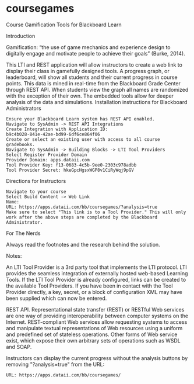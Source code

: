 # coursegames

Course Gamification Tools for Blackboard Learn

Introduction

Gamification: “the use of game mechanics and experience design to digitally engage and motivate people to achieve their goals” (Burke, 2014).

This LTI and REST application will allow instructors to create a web link to display their class in gamefully designed tools.  A progress graph, or leaderboard, will show all students and their current progress in course points.  This data is mined in real-time from the Blackboard Grade Center through REST API.  When students view the graph all names are randomized with the exception of their own.  The embedded tools allow for deeper analysis of the data and simulations.
Installation instructions for Blackboard Administrators

    Ensure your Blackboard Learn system has REST API enabled.
    Navigate to SysAdmin -> REST API Integrations
    Create Integration with Application ID:
    b9c4b028-841e-42ae-bd99-6df6ce864f06
    Create or select an existing user with access to all course gradebooks.
    Navigate to SysAdmin -> Building Blocks -> LTI Tool Providers
    Select Register Provider Domain
    Provider Domain: apps.dataii.com
    Tool Provider Key: f13-0683-4c5b-9ee0-2303c978adbb
    Tool Provider Secret: hkeGpcHgsxWGP8v1CiRyWqj9pGV

Directions for Instructors

    Navigate to your course
    Select Build Content -> Web Link
    Name:
    URL: https://apps.dataii.com/bb/coursegames/?analysis=true
    Make sure to select "This link is to a Tool Provider." This will only work after the above steps are completed by the Blackboard Administrator.

For The Nerds

Always read the footnotes and the research behind the solution.

Notes:

An LTI Tool Provider is a 3rd party tool that implements the LTI protocol. LTI provides the seamless integration of externally hosted web-based Learning Tools. If the LTI Tool Provider is already configured, links can be created to the available Tool Providers. If you have been in contact with the Tool Provider directly, a key, secret, or a block of configuration XML may have been supplied which can now be entered.

REST API.  Representational state transfer (REST) or RESTful Web services are one way of providing interoperability between computer systems on the Internet. REST-compliant Web services allow requesting systems to access and manipulate textual representations of Web resources using a uniform and predefined set of stateless operations. Other forms of Web service exist, which expose their own arbitrary sets of operations such as WSDL and SOAP.

Instructors can display the current progress without the analysis buttons by removing "?analysis=true" from the URL:

    URL: https://apps.dataii.com/bb/coursegames/

